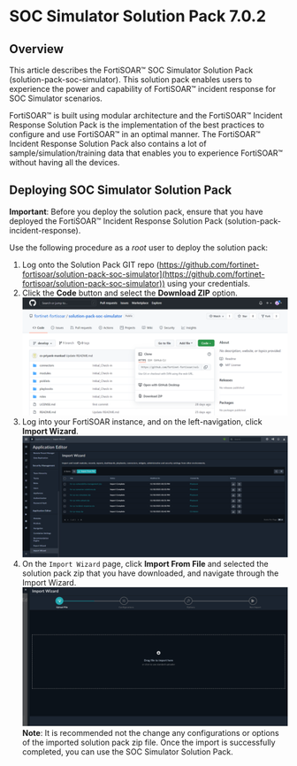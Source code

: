 # SOC Simulator Solution Pack 7.0.2

## Overview

This article describes the FortiSOAR™ SOC Simulator Solution Pack (solution-pack-soc-simulator). This solution pack enables users to experience the power and capability of FortiSOAR™ incident response for SOC Simulator scenarios. 

FortiSOAR™ is built using modular architecture and the FortiSOAR™ Incident Response Solution Pack is the implementation of the best practices to configure and use FortiSOAR™ in an optimal manner. The FortiSOAR™ Incident Response Solution Pack also contains a lot of sample/simulation/training data that enables you to experience FortiSOAR™ without having all the devices.

## Deploying SOC Simulator Solution Pack

**Important**: Before you deploy the solution pack, ensure that you have deployed the FortiSOAR™ Incident Response Solution Pack (solution-pack-incident-response).

Use the following procedure as a *root* user to deploy the solution pack:

1. Log onto the Solution Pack GIT repo (https://github.com/fortinet-fortisoar/solution-pack-soc-simulator](https://github.com/fortinet-fortisoar/solution-pack-soc-simulator)) using your credentials.
2. Click the **Code** button and select the **Download ZIP** option.
   ![Fortinet-FortiSOAR GIT branch > Code >Download the solution pack zip](media/socSimulatorZip.png)
3. Log into your FortiSOAR instance, and on the left-navigation, click **Import Wizard**.
   ![Import Wizard](media/importWizard.png)
4. On the `Import Wizard` page, click **Import From File** and selected the solution pack zip that you have downloaded, and navigate through the Import Wizard.
   ![Importing the IR Solution Pack zip file](media/importIRCP.png)
   **Note**: It is recommended not the change any configurations or options of the imported solution pack zip file.
   Once the import is successfully completed, you can use the SOC Simulator Solution Pack.
